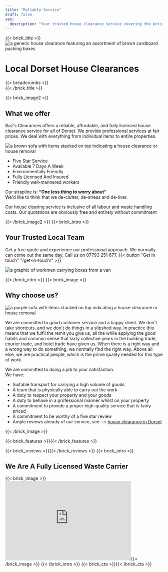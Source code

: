 ```yaml
---
title: "Reliable Service"
draft: false
seo:
  description: "Your trusted house clearance service covering the entire county of Dorset. We offer efficient and affordable property removal for all types of properties. Get a free, no-obligation quote today!"
---
```

{{< brick_title >}}                                                                                                                                                            
  ![a generic house clearance featuring an assortment of brown cardboard packing boxes](/uploads/photos/clear1.jpg)                                                                                                                                                
  # Local Dorset House Clearances                                                                                                                                                             
{{< breadcrumbs >}}                                                                                                                                                            
{{< /brick_title >}} 

{{< brick_image2 >}}

## What we offer
Baz's Clearances offers a reliable, affordable, and fully licensed house clearance service
for all of Dorset. We provide professional services at fair prices. We deal with everything from individual items to entire properties.

![a brown sofa with items stacked on top indicating a house clearance or house removal](/uploads/illustrations/cuate/sofa3.jpg)

- Five Star Service 
- Available 7 Days A Week 
- Environmentally Friendly 
- Fully Licensed And Insured 
- Friendly well-mannered workers

Our strapline is:
**“One less thing to worry about“**  
We'd like to think that we de-clutter, de-stress and de-liver.

Our house clearing service is inclusive of all labour and waste handling costs.
Our quotations are obviously free and entirely without commitment 

{{< /brick_image2 >}}
{{< brick_intro >}}
## Your Trusted Local Team
Get a free quote and experience our professional approach. We normally can come out the same day. Call us on 07793 251 677.
{{< button "Get in touch" "/get-in-touch/" >}}

![a graphic of workmen carrying boxes from a van](/uploads/illustrations/cuate/van.jpg)

{{< /brick_intro >}}
{{< brick_image >}}

## Why choose us?

![a purple sofa with items stacked on top indicating a house clearance or house removal](/uploads/illustrations/cuate/sofa2.jpg)

We are committed to good customer service and a happy client. We don't take shortcuts, and we don't do things in a slipshod way.
In practice this means that we fulfil the remit you give us, all the while applying the good habits and common sense that
sixty collective years in the building trade, courier trade, and hotel trade have given us. When there is a right way and a wrong way to do something,
we normally find the right way. Above all else, we are practical people, which is the prime quality needed for this type of work. 

We are committed to doing a job to your satisfaction.  
We have: 

- Suitable transport for carrying a high volume of goods
- A team that is physically able to carry out the work
- A duty to respect your property and your goods
- A duty to behave in a professional manner whilst on your property
- A commitment to provide a proper high-quality service that is fairly-priced
- A commitment to be worthy of a five star review
- Ample reviews already of our service, see --> [house clearance in Dorset](https://g.page/r/CQwqbHECdONlEBM) 


 


{{< /brick_image >}}

{{< brick_features >}}{{< /brick_features >}}    

{{< brick_reviews >}}{{< /brick_reviews >}}
{{< brick_intro >}}                                                                                                                                                            
                                                                                                                                                                                   
## We Are A Fully Licensed Waste Carrier                                                                                                                                                                                                                                                             
{{< brick_image >}}<iframe style="border: 16px solid #dddddd; overflow: hidden" width="370" height="222" 
src="https://environment.data.gov.uk/public-register/waste-carriers-brokers/widget/CBDU508787" 
title="Widget for CBDU508787"></iframe>{{< /brick_image >}}
{{< /brick_intro >}}
{{< brick_cta >}}{{< /brick_cta >}}

